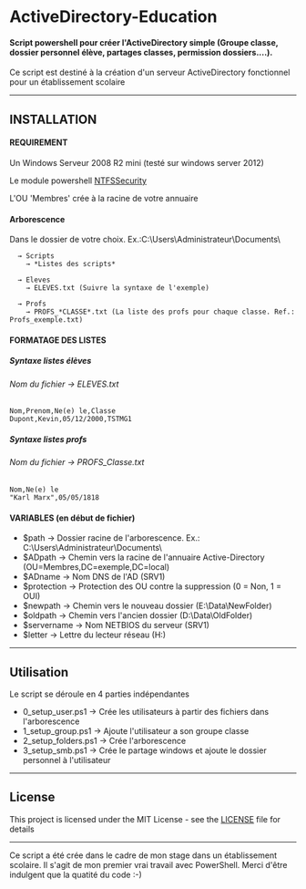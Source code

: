 # ActiveDirectory-Education

#### Script powershell pour créer l'ActiveDirectory simple (Groupe classe, dossier personnel élève, partages classes, permission dossiers....). 

Ce script est destiné à la création d'un serveur ActiveDirectory fonctionnel pour un établissement scolaire

---

## INSTALLATION

#### REQUIREMENT

Un Windows Serveur 2008 R2 mini (testé sur windows server 2012)

Le module powershell [NTFSSecurity](https://www.powershellgallery.com/packages/NTFSSecurity)

L'OU 'Membres' crée à la racine de votre annuaire 

#### Arborescence


Dans le dossier de votre choix. Ex.:C:\Users\Administrateur\Documents\

      → Scripts 
        → *Listes des scripts*

      → Eleves
        → ELEVES.txt (Suivre la syntaxe de l'exemple)

      → Profs
        → PROFS_*CLASSE*.txt (La liste des profs pour chaque classe. Ref.: Profs_exemple.txt)
        

#### FORMATAGE DES LISTES

##### Syntaxe listes élèves 

###### Nom du fichier  → ELEVES.txt

```
Nom,Prenom,Ne(e) le,Classe
Dupont,Kevin,05/12/2000,TSTMG1
```

##### Syntaxe listes profs

###### Nom du fichier → PROFS_*Classe*.txt

```
Nom,Ne(e) le
"Karl Marx",05/05/1818
```

#### VARIABLES (en début de fichier)

* $path → Dossier racine de l'arborescence. Ex.:  C:\Users\Administrateur\Documents\
* $ADpath → Chemin vers la racine de l'annuaire Active-Directory (OU=Membres,DC=exemple,DC=local)
* $ADname → Nom DNS de l'AD (SRV1)
* $protection → Protection des OU contre la suppression (0 = Non, 1 = OUI)
* $newpath → Chemin vers le nouveau dossier (E:\Data\NewFolder\)
* $oldpath → Chemin vers l'ancien dossier (D:\Data\OldFolder\)
* $servername → Nom NETBIOS du serveur (SRV1)
* $letter → Lettre du lecteur réseau (H:)

---

## Utilisation

Le script se déroule en 4 parties indépendantes 

* 0_setup_user.ps1 → Crée les utilisateurs à partir des fichiers dans l'arborescence 
* 1_setup_group.ps1 → Ajoute l'utilisateur a son groupe classe
* 2_setup_folders.ps1 → Crée l'arborescence
* 3_setup_smb.ps1 → Crée le partage windows et ajoute le dossier personnel à l'utilisateur

---

## License

This project is licensed under the MIT License - see the [LICENSE](LICENSE) file for details


---

Ce script a été crée dans le cadre de mon stage dans un établissement scolaire. 
Il s'agit de mon premier vrai travail avec PowerShell. Merci d'être indulgent que la quatité du code :-)

